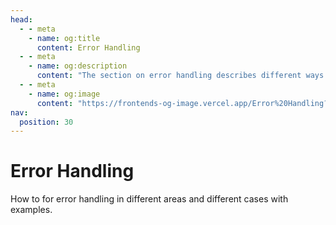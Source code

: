 ```yaml
---
head:
  - - meta
    - name: og:title
      content: Error Handling
  - - meta
    - name: og:description
      content: "The section on error handling describes different ways of handling errors in different cases."
  - - meta
    - name: og:image
      content: "https://frontends-og-image.vercel.app/Error%20Handling?fontSize=150px"
nav:
  position: 30
---
```


# Error Handling

How to for error handling in different areas and different cases with examples.

<PageRef page="./error-handling/api-client-error-handling" title="API Client" sub="Example how to handle API errors with the API Client" />
